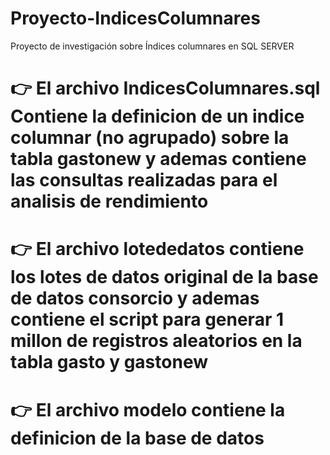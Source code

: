 # Proyecto-IndicesColumnares
Proyecto de investigación sobre Índices columnares en SQL SERVER
# :point_right: El archivo IndicesColumnares.sql Contiene la definicion de un indice columnar (no agrupado) sobre la tabla gastonew y ademas contiene las consultas realizadas para el analisis de rendimiento

# :point_right: El archivo lotededatos contiene los lotes de datos original de la base de datos consorcio y ademas contiene el script para generar 1 millon de registros aleatorios en la tabla gasto y gastonew 

# :point_right: El archivo modelo contiene la definicion de la base de datos 
